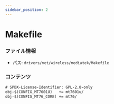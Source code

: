 ```yaml
---
sidebar_position: 2
---
```

# Makefile

### ファイル情報

- パス: `drivers/net/wireless/mediatek/Makefile`

### コンテンツ

```txt
# SPDX-License-Identifier: GPL-2.0-only
obj-$(CONFIG_MT7601U)	+= mt7601u/
obj-$(CONFIG_MT76_CORE)	+= mt76/

```
